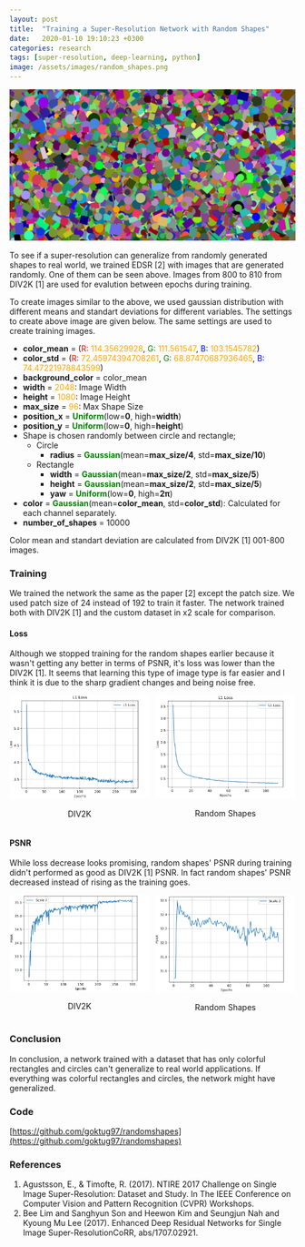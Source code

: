 ```yaml
---
layout: post
title:  "Training a Super-Resolution Network with Random Shapes"
date:   2020-01-10 19:10:23 +0300
categories: research
tags: [super-resolution, deep-learning, python]
image: /assets/images/random_shapes.png
---
```


![Random Shapes](/assets/images/random_shapes.png)

To see if a super-resolution can generalize from randomly generated
shapes to real world, we trained EDSR [2] with images that are generated
randomly. One of them can be seen above. Images from 800 to 810 from
DIV2K [1] are used for evalution between epochs during training.

To create images similar to the above, we used gaussian distribution
with different means and standart deviations for different
variables. The settings to create above image are given below. The
same settings are used to create training images.

- **color_mean** = (<span style="color:red">R:</span>
<span style="color:orange">114.35629928</span>,
<span style="color:green">G: </span><span style="color:orange">111.561547</span>,
<span style="color:blue">B: </span><span style="color:orange">103.1545782</span>)
- **color_std** = (<span style="color:red">R:</span>
<span style="color:orange">72.45974394708261</span>,
<span style="color:green">G: </span><span style="color:orange">68.87470687936465</span>,
<span style="color:blue">B: </span><span style="color:orange">74.47221978843599</span>)
- **background_color** = color_mean 
- **width** = <span style="color:orange">2048</span>: Image Width
- **height** = <span style="color:orange">1080</span>: Image Height
- **max_size** = <span style="color:orange">96</span>: Max Shape Size
- **position_x** = <span style="color:green">**Uniform**</span>(low=**0**,
high=**width**)
- **position_y** = <span style="color:green">**Uniform**</span>(low=**0**,
high=**height**)
- Shape is chosen randomly between circle and rectangle;
  * Circle
    - **radius** = <span style="color:green">**Gaussian**</span>(mean=**max_size/4**,
std=**max_size/10**)
  * Rectangle
    - **width** = <span style="color:green">**Gaussian**</span>(mean=**max_size/2**,
std=**max_size/5**)
    - **height** = <span style="color:green">**Gaussian**</span>(mean=**max_size/2**,
std=**max_size/5**)
    - **yaw** = <span style="color:green">**Uniform**</span>(low=**0**,
high=**2π**)
- **color** = <span style="color:green">**Gaussian**</span>(mean=**color_mean**,
std=**color_std**): Calculated for each channel separately.
- **number_of_shapes** = 10000

Color mean and standart deviation are calculated from DIV2K [1] 001-800 images.

### Training

We trained the network the same as the paper [2] except the patch
size. We used patch size of 24 instead of 192 to train it faster. The
network trained both with DIV2K [1] and the custom dataset in x2 scale
for comparison.

#### Loss

Although we stopped training for the random shapes earlier because it
wasn't getting any better in terms of PSNR, it's loss was lower than
the DIV2K [1]. It seems that learning this type of image type is far
easier and I think it is due to the sharp gradient changes and being
noise free.

<div style="display:flex">
     <div style="flex:1;padding-right:5px;">
         <img src="/assets/images/div2k_l1_loss.png">
         <div class="text-block">
         <center>
         <p>DIV2K</p>
         </center>
         </div>
     </div>
     <div style="flex:1;padding-left:5px;">
         <img src="/assets/images/shapes_l1_loss.png">
         <div class="text-block">
         <center>
         <p>Random Shapes</p>
         </center>
         </div>
     </div>
</div>

#### PSNR

While loss decrease looks promising, random shapes' PSNR during training
didn't performed as good as DIV2K [1] PSNR. In fact random shapes' PSNR
decreased instead of rising as the training goes.

<div style="display:flex">
     <div style="flex:1;padding-right:5px;">
         <img src="/assets/images/div2k_l1_psnr.png">
         <div class="text-block">
         <center>
         <p>DIV2K</p>
         </center>
         </div>
     </div>
     <div style="flex:1;padding-left:5px;">
         <img src="/assets/images/shapes_l1_psnr.png">
         <div class="text-block">
         <center>
         <p>Random Shapes</p>
         </center>
         </div>
     </div>
</div>

<!-- 
### Benchmarks
Set5[3], Set14[6], BSDS100[5], Urban100[4]
-->

<!--
<style type="text/css">
.tg  {border-collapse:collapse;border-spacing:0;border-color:#aaa;}
.tg td{padding:10px 5px;border-style:solid;border-width:1px;overflow:hidden;word-break:normal;border-color:#aaa;color:#333;background-color:#fff;}
.tg th{padding:10px 5px;border-style:solid;border-width:1px;overflow:hidden;word-break:normal;border-color:#aaa;color:#fff;background-color:#f38630;}
.tg .tg-0lax{text-align:center;vertical-align:top}
</style>
<table class="tg">
  <tr>
    <th class="tg-0lax">PSNR</th>
    <th class="tg-0lax">Set5</th>
    <th class="tg-0lax">Set14</th>
    <th class="tg-0lax">BSDS100</th>
    <th class="tg-0lax">Urban100</th>
  </tr>
  <tr>
    <td class="tg-0lax">DIV2K</td>
    <td class="tg-0lax"></td>
    <td class="tg-0lax"></td>
    <td class="tg-0lax"></td>
    <td class="tg-0lax"></td>
  </tr>
  <tr>
    <td class="tg-0lax">Shapes</td>
    <td class="tg-0lax"></td>
    <td class="tg-0lax"></td>
    <td class="tg-0lax"></td>
    <td class="tg-0lax"></td>
  </tr>
</table>
-->

### Conclusion

In conclusion, a network trained with a dataset that has only colorful
rectangles and circles can't generalize to real world applications. If
everything was colorful rectangles and circles, the network might have
generalized.

### Code

[https://github.com/goktug97/randomshapes](https://github.com/goktug97/randomshapes)

### References
1. Agustsson, E., & Timofte, R. (2017). NTIRE 2017 Challenge on Single
Image Super-Resolution: Dataset and Study. In The IEEE Conference
on Computer Vision and Pattern Recognition (CVPR) Workshops.
2. Bee Lim and Sanghyun Son and Heewon Kim and Seungjun Nah and Kyoung
Mu Lee (2017). Enhanced Deep Residual Networks for Single Image
Super-ResolutionCoRR, abs/1707.02921.
<!--
3. Marco Bevilacqua, Aline Roumy, Christine Guillemot, & Marie-line
Alberi Morel (2012). Low-Complexity Single-Image Super-Resolution
based on Nonnegative Neighbor Embedding. In Proceedings of the British
Machine Vision Conference (pp. 135.1–135.10). BMVA Press.
4. J. Huang, A. Singh, & N. Ahuja (2015). Single image super-resolution
from transformed self-exemplars. In 2015 IEEE Conference on Computer
Vision and Pattern Recognition (CVPR) (pp. 5197-5206).
5. D. Martin, C. Fowlkes, D. Tal, & J. Malik (2001). A database of
human segmented natural images and its application to evaluating
segmentation algorithms and measuring ecological statistics. In
Proceedings Eighth IEEE International Conference on Computer
Vision. ICCV 2001 (pp. 416-423 vol.2).
6. R. Zeyde, M. Elad, and M. Protter (2010). On single image scale-up
using sparse-representations. In Proceedings of the International
Conference on Curves and Surfaces.
-->

